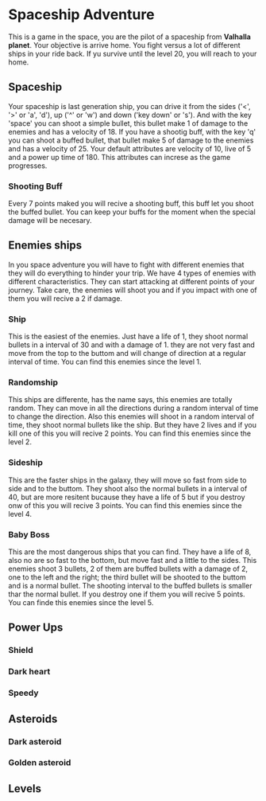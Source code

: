 
# Spaceship Adventure 

This is a game in the space, you are the pilot of a spaceship from **Valhalla planet**. Your objective is arrive home. You fight versus a lot of different ships in your ride back. If yu survive until the level 20, you will reach to your home. 

## Spaceship 

Your spaceship is last generation ship, you can drive it from the sides ('<', '>' or 'a', 'd'), up ('^' or 'w') and down ('key down' or 's'). And with the key 'space' you can shoot a simple bullet, this bullet make 1 of damage to the enemies and has a velocity of 18. If you have a shootig buff, with the key 'q' you can shoot a buffed bullet, that bullet make 5 of damage to the enemies and has a velocity of 25. Your default attributes are velocity of 10, live of 5 and a power up time of 180. This attributes can increse as the game progresses. 

### Shooting Buff

Every 7 points maked you will recive a shooting buff, this buff let you shoot the buffed bullet. You can keep your buffs for the moment when the special damage will be necesary.

## Enemies ships

In you space adventure you will have to fight with different enemies that they will do everything to hinder your trip. We have 4 types of enemies with different characteristics. They can start attacking at different points of your journey. Take care, the enemies will shoot you and if you impact with one of them you will recive a 2 if damage.

### Ship

This is the easiest of the enemies. Just have a life of 1, they shoot normal bullets in a interval of 30 and with a damage of 1. they are not very fast and move from the top to the buttom and will change of direction at a regular interval of time. You can find this enemies since the level 1. 

### Randomship

This ships are differente, has the name says, this enemies are totally random. They can move in all the directions during a random interval of time to change the direction. Also this enemies will shoot in a random interval of time, they shoot normal bullets like the ship. But they have 2 lives and if you kill one of this you will recive 2 points. You can find this enemies since the level 2. 

### Sideship

This are the faster ships in the galaxy, they will move so fast from side to side and to the buttom. They shoot also the normal bullets in a interval of 40, but are more resitent bucause they have a life of 5 but if you destroy onw of this you will recive 3 points. You can find this enemies since the level 4.

### Baby Boss

This are the most dangerous ships that you can find. They have a life of 8, also no are so fast to the bottom, but move fast and a little to the sides. This enemies shoot 3 bullets, 2 of them are buffed bullets with a damage of 2, one to the left and the right; the third bullet will be shooted to the buttom and is a normal bullet. The shooting interval to the buffed bullets is smaller thar the normal bullet. If you destroy one if them you will recive 5 points. You can finde this enemies since the level 5. 


## Power Ups

### Shield

### Dark heart

### Speedy


## Asteroids

### Dark asteroid

### Golden asteroid


## Levels


